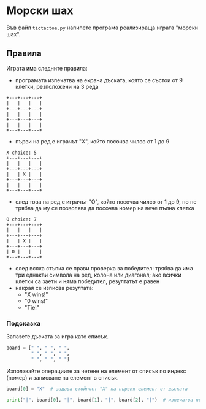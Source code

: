 # Морски шах

Във файл `tictactoe.py` напипете програма реализираща играта "морски шах".

## Правила
Играта има следните правила:

- програмата изпечатва на екрана дъската, която се състои от 9 клетки,
резположени на 3 реда

```
+---+---+---+
|   |   |   |
+---+---+---+
|   |   |   |
+---+---+---+
|   |   |   |
+---+---+---+
```
- първи на ред е играчът "X", който посочва чилсо от 1 до 9

```
X choice: 5
+---+---+---+
|   |   |   |
+---+---+---+
|   | X |   |
+---+---+---+
|   |   |   |
+---+---+---+
```

- след това на ред е играчът "O", който посочва чилсо от 1 до 9,
но не трябва да му се позволява да посочва номер на вече пълна клетка

```
O choice: 7
+---+---+---+
|   |   |   |
+---+---+---+
|   | X |   |
+---+---+---+
| O |   |   |
+---+---+---+
```

- след всяка стъпка се прави проверка за победител: трябва да има три еднакви
символа на ред, колона или диагонал; ако всички клетки са заети и няма победител,
резултатът е равен
- накрая се изписва резултата:
  - "X wins!"
  - "0 wins!"
  - "Tie!"

### Подсказка

Запазете дъската за игра като списък.

```python
board = [" ", " ", " ",
         " ", " ", " ",
         " ", " ", " "]
```

Използвайте операциите за четене на елемент от списък по индекс (номер)
и записване на елемент в списък.

```python
board[0] = "X"  # задава стойност "X" на първия елемент от дъската
```

```python
print("|", board[0], "|", board[1], "|", board[2], "|")  # изпечатва първия ред от дaската
```
